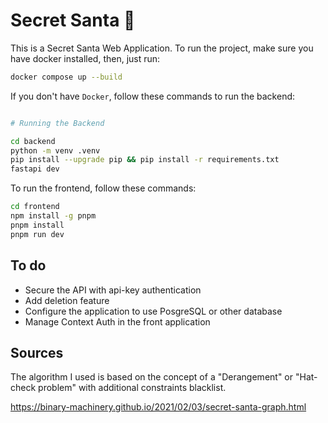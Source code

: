 # Secret Santa 🎅

This is a Secret Santa Web Application. To run the project, make sure you have docker installed, then, just run:

```bash
docker compose up --build
```

If you don't have `Docker`, follow these commands to run the backend:

```bash

# Running the Backend

cd backend
python -m venv .venv
pip install --upgrade pip && pip install -r requirements.txt
fastapi dev
```

To run the frontend, follow these commands:

```bash
cd frontend
npm install -g pnpm
pnpm install
pnpm run dev
```



## To do

- Secure the API with api-key authentication
- Add deletion feature
- Configure the application to use PosgreSQL or other database
- Manage Context Auth in the front application

## Sources

The algorithm I used is based on the concept of a "Derangement" or "Hat-check problem" with additional constraints blacklist.

https://binary-machinery.github.io/2021/02/03/secret-santa-graph.html
